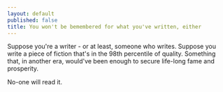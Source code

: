 ```yaml
---
layout: default
published: false
title: You won't be bemembered for what you've written, either
---
```


Suppose you're a writer - or at least, someone who writes. Suppose you write a piece of fiction that's in the 98th percentile of quality. Something that, in another era, would've been enough to secure life-long fame and prosperity.

No-one will read it.
